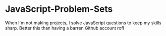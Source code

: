 # JavaScript-Problem-Sets
When I'm not making projects, I solve JavaScript questions to keep my skills sharp. Better this than having a barren Github account rofl
